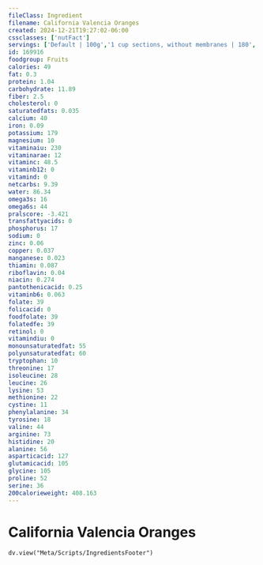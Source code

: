 ```yaml
---
fileClass: Ingredient
filename: California Valencia Oranges
created: 2024-12-21T19:27:02-06:00
cssclasses: ['nutFact']
servings: ['Default | 100g','1 cup sections, without membranes | 180','1 fruit (2-5/8 inch dia) | 121']
id: 169916
foodgroup: Fruits
calories: 49
fat: 0.3
protein: 1.04
carbohydrate: 11.89
fiber: 2.5
cholesterol: 0
saturatedfats: 0.035
calcium: 40
iron: 0.09
potassium: 179
magnesium: 10
vitaminaiu: 230
vitaminarae: 12
vitaminc: 48.5
vitaminb12: 0
vitamind: 0
netcarbs: 9.39
water: 86.34
omega3s: 16
omega6s: 44
pralscore: -3.421
transfattyacids: 0
phosphorus: 17
sodium: 0
zinc: 0.06
copper: 0.037
manganese: 0.023
thiamin: 0.087
riboflavin: 0.04
niacin: 0.274
pantothenicacid: 0.25
vitaminb6: 0.063
folate: 39
folicacid: 0
foodfolate: 39
folatedfe: 39
retinol: 0
vitamindiu: 0
monounsaturatedfat: 55
polyunsaturatedfat: 60
tryptophan: 10
threonine: 17
isoleucine: 28
leucine: 26
lysine: 53
methionine: 22
cystine: 11
phenylalanine: 34
tyrosine: 18
valine: 44
arginine: 73
histidine: 20
alanine: 56
asparticacid: 127
glutamicacid: 105
glycine: 105
proline: 52
serine: 36
200calorieweight: 408.163
---
```


# California Valencia Oranges

```dataviewjs
dv.view("Meta/Scripts/IngredientsFooter")
```